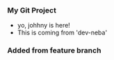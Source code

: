 ### My Git Project
- yo, johhny is here!
- This is coming from 'dev-neba'
### Added from feature branch
